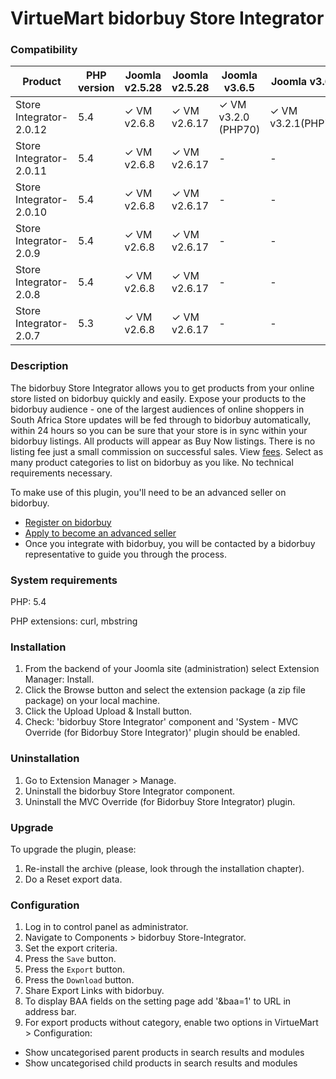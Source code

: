 # VirtueMart bidorbuy Store Integrator

### Compatibility

| Product | PHP version |Joomla v2.5.28 | Joomla v2.5.28 | Joomla v3.6.5|Joomla v3.6.5| Joomla v3.7.0|
| ------- | --- | --- | --- | --- | --- | --- |
| Store Integrator-2.0.12 |5.4| ✓ VM v2.6.8 | ✓ VM v2.6.17|✓ VM v3.2.0 (PHP70)|✓ VM v3.2.1(PHP70)|✓ VM v3.2.2 (PHP70)|
| Store Integrator-2.0.11 |5.4| ✓ VM v2.6.8 | ✓ VM v2.6.17|-|-|-|
| Store Integrator-2.0.10 | 5.4|✓ VM v2.6.8 | ✓ VM v2.6.17|-|-|-|
| Store Integrator-2.0.9  | 5.4|✓ VM v2.6.8 | ✓ VM v2.6.17|-|-|-|
| Store Integrator-2.0.8  | 5.4|✓ VM v2.6.8 | ✓ VM v2.6.17|-|-|-|
| Store Integrator-2.0.7  | 5.3|✓ VM v2.6.8 | ✓ VM v2.6.17|-|-|-|


### Description

The bidorbuy Store Integrator allows you to get products from your online store listed on bidorbuy quickly and easily.
Expose your products to the bidorbuy audience - one of the largest audiences of online shoppers in South Africa Store updates will be fed through to bidorbuy automatically, within 24 hours so you can be sure that your store is in sync within your bidorbuy listings. All products will appear as Buy Now listings. There is no listing fee just a small commission on successful sales. View [fees](https://support.bidorbuy.co.za/index.php?/Knowledgebase/Article/View/22/0/fee-rate-card---what-we-charge). Select as many product categories to list on bidorbuy as you like. No technical requirements necessary.

To make use of this plugin, you'll need to be an advanced seller on bidorbuy.
 * [Register on bidorbuy](https://www.bidorbuy.co.za/jsp/registration/UserRegistration.jsp?action=Modify)
 * [Apply to become an advanced seller](https://www.bidorbuy.co.za/jsp/seller/registration/UserSellersRequest.jsp)
 * Once you integrate with bidorbuy, you will be contacted by a bidorbuy representative to guide you through the process.

### System requirements

PHP: 5.4 

PHP extensions: curl, mbstring

### Installation

1. From the backend of your Joomla site (administration) select Extension Manager: Install.
2. Click the Browse button and select the extension package (a zip file package) on your local machine.
3. Click the Upload Upload & Install button.
4. Check: 'bidorbuy Store Integrator' component and 'System - MVC Override (for Bidorbuy Store Integrator)' plugin should be enabled.

### Uninstallation

1. Go to Extension Manager > Manage.
2. Uninstall the bidorbuy Store Integrator component.
3. Uninstall the MVC Override (for Bidorbuy Store Integrator) plugin. 

### Upgrade

To upgrade the plugin, please:
1. Re-install the archive (please, look through the installation chapter).
2. Do a Reset export data.

### Configuration

1. Log in to control panel as administrator.
2. Navigate to Components > bidorbuy Store-Integrator.
3. Set the export criteria.
4. Press the `Save` button.
5. Press the `Export` button.
6. Press the `Download` button.
7. Share Export Links with bidorbuy.
8. To display BAA fields on the setting page add '&baa=1' to URL in address bar.
9. For export products without category, enable two options in VirtueMart > Configuration:
 - Show uncategorised parent products in search results and modules
 - Show uncategorised child products in search results and modules